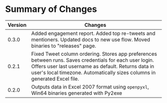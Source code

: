 Summary of Changes
========================

| Version | Changes |
|----------|----------|
| 0.3.0 | Added engagement report. Added top re-tweets and mentioners. Updated docs to new use flow. Moved binaries to "releases" page. |
| 0.2.1 | Fixed Tweet column ordering. Stores app preferences between runs. Saves credentials for each user login. Offers user last username as default. Returns data in user's local timezone. Automatically sizes columns in generated Excel file.  |
| 0.2.0 | Outputs data in Excel 2007 format using `openpyxl`, Win64 binaries generated with Py2exe |
